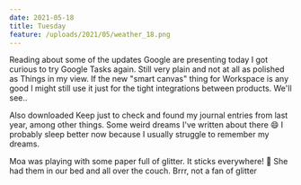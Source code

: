 ```yaml
---
date: 2021-05-18
title: Tuesday
feature: /uploads/2021/05/weather_18.png
---
```


Reading about some of the updates Google are presenting today I got curious to try Google Tasks again. Still very plain and not at all as polished as Things in my view. If the new "smart canvas" thing for Workspace is any good I might still use it just for the tight integrations between products. We'll see..

Also downloaded Keep just to check and found my journal entries from last year, among other things. Some weird dreams I've written about there 😄 I probably sleep better now because I usually struggle to remember my dreams.

Moa was playing with some paper full of glitter. It sticks everywhere! 😬 She had them in our bed and all over the couch. Brrr, not a fan of glitter